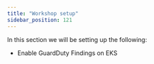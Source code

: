 ```yaml
---
title: "Workshop setup"
sidebar_position: 121
---
```


In this section we will be setting up the following:

- Enable GuardDuty Findings on EKS